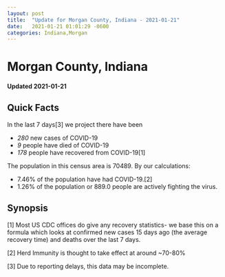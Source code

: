 ```yaml
---
layout: post
title:  "Update for Morgan County, Indiana - 2021-01-21"
date:   2021-01-21 01:01:29 -0600
categories: Indiana,Morgan
---
```


# Morgan County, Indiana
#### Updated 2021-01-21

## Quick Facts

In the last 7 days[3] we project there have been
- *280* new cases of COVID-19
- *9* people have died of COVID-19
- *178* people have recovered from COVID-19[1]

The population in this census area is 70489. By our calculations:
- 7.46% of the population have had COVID-19.[2]
- 1.26% of the population or 889.0 people are actively fighting the virus.

## Synopsis




[1] Most US CDC offices do give any recovery statistics- we base this on a formula which looks at confirmed new cases
15 days ago (the average recovery time) and deaths over the last 7 days.

[2] Herd Immunity is thought to take effect at around ~70-80%

[3] Due to reporting delays, this data may be incomplete.
 
    